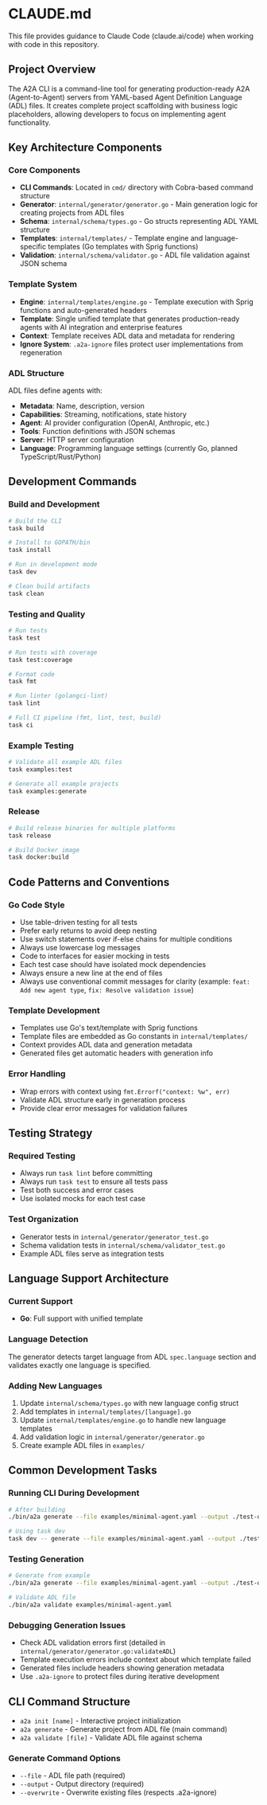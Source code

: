 # CLAUDE.md

This file provides guidance to Claude Code (claude.ai/code) when working with code in this repository.

## Project Overview

The A2A CLI is a command-line tool for generating production-ready A2A (Agent-to-Agent) servers from YAML-based Agent Definition Language (ADL) files. It creates complete project scaffolding with business logic placeholders, allowing developers to focus on implementing agent functionality.

## Key Architecture Components

### Core Components
- **CLI Commands**: Located in `cmd/` directory with Cobra-based command structure
- **Generator**: `internal/generator/generator.go` - Main generation logic for creating projects from ADL files
- **Schema**: `internal/schema/types.go` - Go structs representing ADL YAML structure
- **Templates**: `internal/templates/` - Template engine and language-specific templates (Go templates with Sprig functions)
- **Validation**: `internal/schema/validator.go` - ADL file validation against JSON schema

### Template System
- **Engine**: `internal/templates/engine.go` - Template execution with Sprig functions and auto-generated headers
- **Template**: Single unified template that generates production-ready agents with AI integration and enterprise features
- **Context**: Template receives ADL data and metadata for rendering
- **Ignore System**: `.a2a-ignore` files protect user implementations from regeneration

### ADL Structure
ADL files define agents with:
- **Metadata**: Name, description, version
- **Capabilities**: Streaming, notifications, state history
- **Agent**: AI provider configuration (OpenAI, Anthropic, etc.)
- **Tools**: Function definitions with JSON schemas  
- **Server**: HTTP server configuration
- **Language**: Programming language settings (currently Go, planned TypeScript/Rust/Python)

## Development Commands

### Build and Development
```bash
# Build the CLI
task build

# Install to GOPATH/bin
task install

# Run in development mode
task dev

# Clean build artifacts
task clean
```

### Testing and Quality
```bash
# Run tests
task test

# Run tests with coverage
task test:coverage

# Format code
task fmt

# Run linter (golangci-lint)
task lint

# Full CI pipeline (fmt, lint, test, build)
task ci
```

### Example Testing
```bash
# Validate all example ADL files
task examples:test

# Generate all example projects
task examples:generate
```

### Release
```bash
# Build release binaries for multiple platforms
task release

# Build Docker image
task docker:build
```

## Code Patterns and Conventions

### Go Code Style
- Use table-driven testing for all tests
- Prefer early returns to avoid deep nesting
- Use switch statements over if-else chains for multiple conditions
- Always use lowercase log messages
- Code to interfaces for easier mocking in tests
- Each test case should have isolated mock dependencies
- Always ensure a new line at the end of files
- Always use conventional commit messages for clarity (example: `feat: Add new agent type`, `fix: Resolve validation issue`)

### Template Development
- Templates use Go's text/template with Sprig functions
- Template files are embedded as Go constants in `internal/templates/`
- Context provides ADL data and generation metadata
- Generated files get automatic headers with generation info

### Error Handling
- Wrap errors with context using `fmt.Errorf("context: %w", err)`
- Validate ADL structure early in generation process
- Provide clear error messages for validation failures

## Testing Strategy

### Required Testing
- Always run `task lint` before committing
- Always run `task test` to ensure all tests pass
- Test both success and error cases
- Use isolated mocks for each test case

### Test Organization
- Generator tests in `internal/generator/generator_test.go`
- Schema validation tests in `internal/schema/validator_test.go`
- Example ADL files serve as integration tests

## Language Support Architecture

### Current Support
- **Go**: Full support with unified template

### Language Detection
The generator detects target language from ADL `spec.language` section and validates exactly one language is specified.

### Adding New Languages
1. Update `internal/schema/types.go` with new language config struct
2. Add templates in `internal/templates/[language].go`
3. Update `internal/templates/engine.go` to handle new language templates
4. Add validation logic in `internal/generator/generator.go`
5. Create example ADL files in `examples/`

## Common Development Tasks

### Running CLI During Development
```bash
# After building
./bin/a2a generate --file examples/minimal-agent.yaml --output ./test-output

# Using task dev
task dev -- generate --file examples/minimal-agent.yaml --output ./test-output
```

### Testing Generation
```bash
# Generate from example
./bin/a2a generate --file examples/minimal-agent.yaml --output ./test-output

# Validate ADL file
./bin/a2a validate examples/minimal-agent.yaml
```

### Debugging Generation Issues
- Check ADL validation errors first (detailed in `internal/generator/generator.go:validateADL`)
- Template execution errors include context about which template failed
- Generated files include headers showing generation metadata
- Use `.a2a-ignore` to protect files during iterative development

## CLI Command Structure

- `a2a init [name]` - Interactive project initialization
- `a2a generate` - Generate project from ADL file (main command)
- `a2a validate [file]` - Validate ADL file against schema

### Generate Command Options
- `--file` - ADL file path (required)
- `--output` - Output directory (required)  
- `--overwrite` - Overwrite existing files (respects .a2a-ignore)